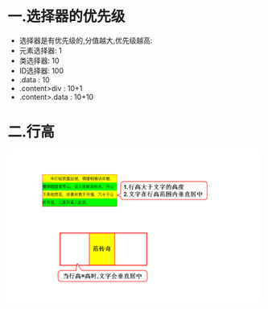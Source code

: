 # 一.选择器的优先级
- 选择器是有优先级的,分值越大,优先级越高:
- 元素选择器: 1
- 类选择器: 10
- ID选择器: 100
- .data : 10
- .content>div : 10+1
- .content>.data : 10+10

# 二.行高
![](1.png)